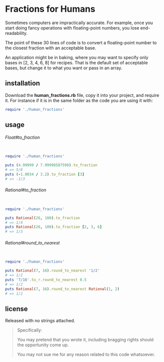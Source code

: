 # Fractions for Humans

Sometimes computers are impractically accurate. For example, once you start doing fancy operations with floating-point numbers, you lose end-readability.

The point of these 30 lines of code is to convert a floating-point number to the closest fraction with an acceptable base. 

An application might be in baking, where you may want to specify only bases in [2, 3, 4, 6, 8] for recipes. That is the default set of acceptable bases, but change it to what you want or pass in an array. 

installation
------------

Download the __human_fractions.rb__ file, copy it into your project, and require it. For instance if it is in the same folder as the code you are using it with:

```ruby
require './human_fractions'
```

usage
-----



###### Float#to_fraction

```ruby

require './human_fractions'

puts (4.99999 / 7.99998587598).to_fraction
# => 5/8
puts (-1.0034 / 3.2).to_fraction [3]
# => -1/3

```

###### Rational#to_fraction

```ruby

require './human_fractions'

puts Rational(26, 100).to_fraction
# => 1/4
puts Rational(26, 100).to_fraction [2, 3, 6]
# => 1/3

```

###### Rational#round_to_nearest

```ruby

require './human_fractions'

puts Rational(7, 16).round_to_nearest '1/2'
# => 1/2
puts '7/16'.to_r.round_to_nearest 0.5
# => 1/2
puts Rational(7, 16).round_to_nearest Rational(1, 2)
# => 1/2

```


license
-------

Released with no strings attached. 

> Specifically:
>
> You may pretend that you wrote it, including bragging rights should the opportunity come up. 
>
> You may not sue me for any reason related to this code whatsoever. 

